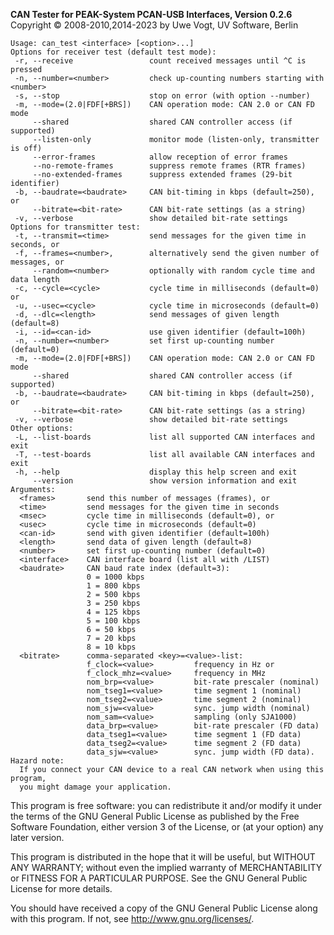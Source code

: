 __CAN Tester for PEAK-System PCAN-USB Interfaces, Version 0.2.6__ \
Copyright &copy; 2008-2010,2014-2023 by Uwe Vogt, UV Software, Berlin

```
Usage: can_test <interface> [<option>...]
Options for receiver test (default test mode):
 -r, --receive                 count received messages until ^C is pressed
 -n, --number=<number>         check up-counting numbers starting with <number>
 -s, --stop                    stop on error (with option --number)
 -m, --mode=(2.0|FDF[+BRS])    CAN operation mode: CAN 2.0 or CAN FD mode
     --shared                  shared CAN controller access (if supported)
     --listen-only             monitor mode (listen-only, transmitter is off)
     --error-frames            allow reception of error frames
     --no-remote-frames        suppress remote frames (RTR frames)
     --no-extended-frames      suppress extended frames (29-bit identifier)
 -b, --baudrate=<baudrate>     CAN bit-timing in kbps (default=250), or
     --bitrate=<bit-rate>      CAN bit-rate settings (as a string)
 -v, --verbose                 show detailed bit-rate settings
Options for transmitter test:
 -t, --transmit=<time>         send messages for the given time in seconds, or
 -f, --frames=<number>,        alternatively send the given number of messages, or
     --random=<number>         optionally with random cycle time and data length
 -c, --cycle=<cycle>           cycle time in milliseconds (default=0) or
 -u, --usec=<cycle>            cycle time in microseconds (default=0)
 -d, --dlc=<length>            send messages of given length (default=8)
 -i, --id=<can-id>             use given identifier (default=100h)
 -n, --number=<number>         set first up-counting number (default=0)
 -m, --mode=(2.0|FDF[+BRS])    CAN operation mode: CAN 2.0 or CAN FD mode
     --shared                  shared CAN controller access (if supported)
 -b, --baudrate=<baudrate>     CAN bit-timing in kbps (default=250), or
     --bitrate=<bit-rate>      CAN bit-rate settings (as a string)
 -v, --verbose                 show detailed bit-rate settings
Other options:
 -L, --list-boards             list all supported CAN interfaces and exit
 -T, --test-boards             list all available CAN interfaces and exit
 -h, --help                    display this help screen and exit
     --version                 show version information and exit
Arguments:
  <frames>       send this number of messages (frames), or
  <time>         send messages for the given time in seconds
  <msec>         cycle time in milliseconds (default=0), or 
  <usec>         cycle time in microseconds (default=0)
  <can-id>       send with given identifier (default=100h)
  <length>       send data of given length (default=8)
  <number>       set first up-counting number (default=0)
  <interface>    CAN interface board (list all with /LIST)
  <baudrate>     CAN baud rate index (default=3):
                 0 = 1000 kbps
                 1 = 800 kbps
                 2 = 500 kbps
                 3 = 250 kbps
                 4 = 125 kbps
                 5 = 100 kbps
                 6 = 50 kbps
                 7 = 20 kbps
                 8 = 10 kbps
  <bitrate>      comma-separated <key>=<value>-list:
                 f_clock=<value>         frequency in Hz or
                 f_clock_mhz=<value>     frequency in MHz
                 nom_brp=<value>         bit-rate prescaler (nominal)
                 nom_tseg1=<value>       time segment 1 (nominal)
                 nom_tseg2=<value>       time segment 2 (nominal)
                 nom_sjw=<value>         sync. jump width (nominal)
                 nom_sam=<value>         sampling (only SJA1000)
                 data_brp=<value>        bit-rate prescaler (FD data)
                 data_tseg1=<value>      time segment 1 (FD data)
                 data_tseg2=<value>      time segment 2 (FD data)
                 data_sjw=<value>        sync. jump width (FD data).
Hazard note:
  If you connect your CAN device to a real CAN network when using this program,
  you might damage your application.
```

This program is free software: you can redistribute it and/or modify
it under the terms of the GNU General Public License as published by
the Free Software Foundation, either version 3 of the License, or
(at your option) any later version.

This program is distributed in the hope that it will be useful,
but WITHOUT ANY WARRANTY; without even the implied warranty of
MERCHANTABILITY or FITNESS FOR A PARTICULAR PURPOSE.  See the
GNU General Public License for more details.

You should have received a copy of the GNU General Public License
along with this program.  If not, see <http://www.gnu.org/licenses/>.
